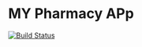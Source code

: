 # MY Pharmacy APp

[![Build Status](https://travis-ci.org/mcaleb808/myPharmBackend.svg?branch=master)](https://travis-ci.org/mcaleb808/myPharmBackend)
